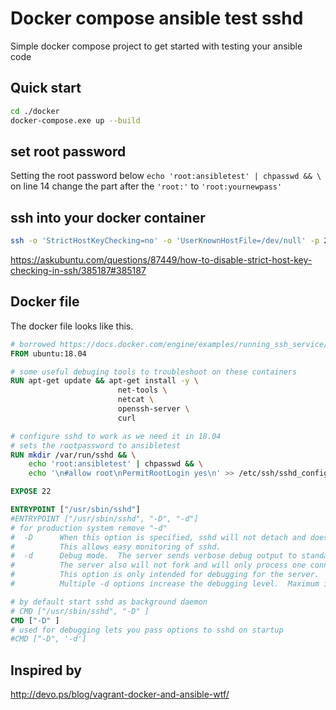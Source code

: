 # Docker compose ansible test sshd

Simple docker compose project to get started with testing your ansible code

## Quick start

```bash
cd ./docker
docker-compose.exe up --build
```

## set root password

Setting the root password below `echo 'root:ansibletest' | chpasswd && \` on line 14
change the part after the `'root:'` to `'root:yournewpass'`

## ssh into your docker container

```bash
ssh -o 'StrictHostKeyChecking=no' -o 'UserKnownHostFile=/dev/null' -p 2022 -l root 127.0.0.1
```

https://askubuntu.com/questions/87449/how-to-disable-strict-host-key-checking-in-ssh/385187#385187

## Docker file

The docker file looks like this.

```dockerfile
# borrowed https://docs.docker.com/engine/examples/running_ssh_service/
FROM ubuntu:18.04

# some useful debuging tools to troubleshoot on these containers
RUN apt-get update && apt-get install -y \
                        net-tools \
                        netcat \
                        openssh-server \
                        curl

# configure sshd to work as we need it in 18.04
# sets the rootpassword to ansibletest
RUN mkdir /var/run/sshd && \
    echo 'root:ansibletest' | chpasswd && \
    echo '\n#allow root\nPermitRootLogin yes\n' >> /etc/ssh/sshd_config

EXPOSE 22

ENTRYPOINT ["/usr/sbin/sshd"]
#ENTRYPOINT ["/usr/sbin/sshd", "-D", "-d"]
# for production system remove "-d"
#  -D      When this option is specified, sshd will not detach and does not become a daemon.
#          This allows easy monitoring of sshd.
#  -d      Debug mode.  The server sends verbose debug output to standard error, and does not put itself in the background.
#          The server also will not fork and will only process one connection.
#          This option is only intended for debugging for the server.
#          Multiple -d options increase the debugging level.  Maximum is 3.

# by default start sshd as background daemon
# CMD ["/usr/sbin/sshd", "-D" ]
CMD ["-D" ]
# used for debugging lets you pass options to sshd on startup
#CMD ["-D", '-d']

```

## Inspired by

http://devo.ps/blog/vagrant-docker-and-ansible-wtf/